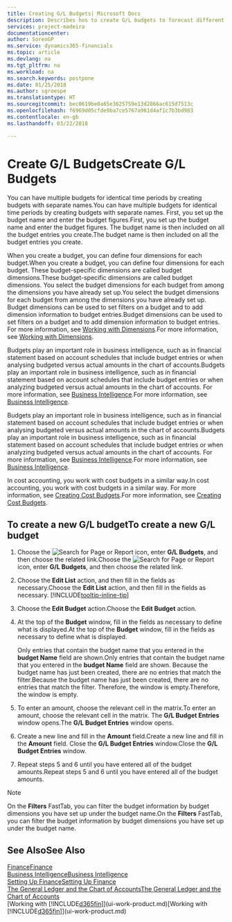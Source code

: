 ```yaml
---
title: Creating G/L Budgets| Microsoft Docs
description: Describes hos to create G/L budgets to forecast different financial activities and assign dimensions for business intelligence purposes.
services: project-madeira
documentationcenter: 
author: SorenGP
ms.service: dynamics365-financials
ms.topic: article
ms.devlang: na
ms.tgt_pltfrm: na
ms.workload: na
ms.search.keywords: postpone
ms.date: 01/25/2018
ms.author: sgroespe
ms.translationtype: HT
ms.sourcegitcommit: bec0619be0a65e3625759e13d2866ac615d7513c
ms.openlocfilehash: f6969d05cfde9ba7ce5767a961d4af1c7b3bd983
ms.contentlocale: en-gb
ms.lasthandoff: 03/22/2018

---
```

# <a name="create-gl-budgets"></a><span data-ttu-id="e84c8-103">Create G/L Budgets</span><span class="sxs-lookup"><span data-stu-id="e84c8-103">Create G/L Budgets</span></span>
<span data-ttu-id="e84c8-104">You can have multiple budgets for identical time periods by creating budgets with separate names.</span><span class="sxs-lookup"><span data-stu-id="e84c8-104">You can have multiple budgets for identical time periods by creating budgets with separate names.</span></span> <span data-ttu-id="e84c8-105">First, you set up the budget name and enter the budget figures.</span><span class="sxs-lookup"><span data-stu-id="e84c8-105">First, you set up the budget name and enter the budget figures.</span></span> <span data-ttu-id="e84c8-106">The budget name is then included on all the budget entries you create.</span><span class="sxs-lookup"><span data-stu-id="e84c8-106">The budget name is then included on all the budget entries you create.</span></span>  

 <span data-ttu-id="e84c8-107">When you create a budget, you can define four dimensions for each budget.</span><span class="sxs-lookup"><span data-stu-id="e84c8-107">When you create a budget, you can define four dimensions for each budget.</span></span> <span data-ttu-id="e84c8-108">These budget-specific dimensions are called budget dimensions.</span><span class="sxs-lookup"><span data-stu-id="e84c8-108">These budget-specific dimensions are called budget dimensions.</span></span> <span data-ttu-id="e84c8-109">You select the budget dimensions for each budget from among the dimensions you have already set up.</span><span class="sxs-lookup"><span data-stu-id="e84c8-109">You select the budget dimensions for each budget from among the dimensions you have already set up.</span></span> <span data-ttu-id="e84c8-110">Budget dimensions can be used to set filters on a budget and to add dimension information to budget entries.</span><span class="sxs-lookup"><span data-stu-id="e84c8-110">Budget dimensions can be used to set filters on a budget and to add dimension information to budget entries.</span></span> <span data-ttu-id="e84c8-111">For more information, see [Working with Dimensions](finance-dimensions.md).</span><span class="sxs-lookup"><span data-stu-id="e84c8-111">For more information, see [Working with Dimensions](finance-dimensions.md).</span></span>

 <span data-ttu-id="e84c8-112">Budgets play an important role in business intelligence, such as in financial statement based on account schedules that include budget entries or when analysing budgeted versus actual amounts in the chart of accounts.</span><span class="sxs-lookup"><span data-stu-id="e84c8-112">Budgets play an important role in business intelligence, such as in financial statement based on account schedules that include budget entries or when analyzing budgeted versus actual amounts in the chart of accounts.</span></span> <span data-ttu-id="e84c8-113">For more information, see [Business Intelligence](bi.md).</span><span class="sxs-lookup"><span data-stu-id="e84c8-113">For more information, see [Business Intelligence](bi.md).</span></span>

 <span data-ttu-id="e84c8-114">Budgets play an important role in business intelligence, such as in financial statement based on account schedules that include budget entries or when analysing budgeted versus actual amounts in the chart of accounts.</span><span class="sxs-lookup"><span data-stu-id="e84c8-114">Budgets play an important role in business intelligence, such as in financial statement based on account schedules that include budget entries or when analyzing budgeted versus actual amounts in the chart of accounts.</span></span> <span data-ttu-id="e84c8-115">For more information, see [Business Intelligence](bi.md).</span><span class="sxs-lookup"><span data-stu-id="e84c8-115">For more information, see [Business Intelligence](bi.md).</span></span>

<span data-ttu-id="e84c8-116">In cost accounting, you work with cost budgets in a similar way.</span><span class="sxs-lookup"><span data-stu-id="e84c8-116">In cost accounting, you work with cost budgets in a similar way.</span></span> <span data-ttu-id="e84c8-117">For more information, see [Creating Cost Budgets](finance-create-cost-budgets.md).</span><span class="sxs-lookup"><span data-stu-id="e84c8-117">For more information, see [Creating Cost Budgets](finance-create-cost-budgets.md).</span></span>    

## <a name="to-create-a-new-gl-budget"></a><span data-ttu-id="e84c8-118">To create a new G/L budget</span><span class="sxs-lookup"><span data-stu-id="e84c8-118">To create a new G/L budget</span></span>  
1. <span data-ttu-id="e84c8-119">Choose the ![Search for Page or Report](media/ui-search/search_small.png "Search for Page or Report icon") icon, enter **G/L Budgets**, and then choose the related link.</span><span class="sxs-lookup"><span data-stu-id="e84c8-119">Choose the ![Search for Page or Report](media/ui-search/search_small.png "Search for Page or Report icon") icon, enter **G/L Budgets**, and then choose the related link.</span></span>  
2. <span data-ttu-id="e84c8-120">Choose the **Edit List** action, and then fill in the fields as necessary.</span><span class="sxs-lookup"><span data-stu-id="e84c8-120">Choose the **Edit List** action, and then fill in the fields as necessary.</span></span> [!INCLUDE[tooltip-inline-tip](includes/tooltip-inline-tip_md.md)]  
3. <span data-ttu-id="e84c8-121">Choose the **Edit Budget** action.</span><span class="sxs-lookup"><span data-stu-id="e84c8-121">Choose the **Edit Budget** action.</span></span>
4. <span data-ttu-id="e84c8-122">At the top of the **Budget** window, fill in the fields as necessary to define what is displayed.</span><span class="sxs-lookup"><span data-stu-id="e84c8-122">At the top of the **Budget** window, fill in the fields as necessary to define what is displayed.</span></span>  

    <span data-ttu-id="e84c8-123">Only entries that contain the budget name that you entered in the **budget Name** field are shown.</span><span class="sxs-lookup"><span data-stu-id="e84c8-123">Only entries that contain the budget name that you entered in the **budget Name** field are shown.</span></span> <span data-ttu-id="e84c8-124">Because the budget name has just been created, there are no entries that match the filter.</span><span class="sxs-lookup"><span data-stu-id="e84c8-124">Because the budget name has just been created, there are no entries that match the filter.</span></span> <span data-ttu-id="e84c8-125">Therefore, the window is empty.</span><span class="sxs-lookup"><span data-stu-id="e84c8-125">Therefore, the window is empty.</span></span>  
5. <span data-ttu-id="e84c8-126">To enter an amount, choose the relevant cell in the matrix.</span><span class="sxs-lookup"><span data-stu-id="e84c8-126">To enter an amount, choose the relevant cell in the matrix.</span></span> <span data-ttu-id="e84c8-127">The **G/L Budget Entries** window opens.</span><span class="sxs-lookup"><span data-stu-id="e84c8-127">The **G/L Budget Entries** window opens.</span></span>  
6. <span data-ttu-id="e84c8-128">Create a new line and fill in the **Amount** field.</span><span class="sxs-lookup"><span data-stu-id="e84c8-128">Create a new line and fill in the **Amount** field.</span></span> <span data-ttu-id="e84c8-129">Close the **G/L Budget Entries** window.</span><span class="sxs-lookup"><span data-stu-id="e84c8-129">Close the **G/L Budget Entries** window.</span></span>  
7. <span data-ttu-id="e84c8-130">Repeat steps 5 and 6 until you have entered all of the budget amounts.</span><span class="sxs-lookup"><span data-stu-id="e84c8-130">Repeat steps 5 and 6 until you have entered all of the budget amounts.</span></span>  

> [!NOTE]  
>  <span data-ttu-id="e84c8-131">On the **Filters** FastTab, you can filter the budget information by budget dimensions you have set up under the budget name.</span><span class="sxs-lookup"><span data-stu-id="e84c8-131">On the **Filters** FastTab, you can filter the budget information by budget dimensions you have set up under the budget name.</span></span>   

## <a name="see-also"></a><span data-ttu-id="e84c8-132">See Also</span><span class="sxs-lookup"><span data-stu-id="e84c8-132">See Also</span></span>
[<span data-ttu-id="e84c8-133">Finance</span><span class="sxs-lookup"><span data-stu-id="e84c8-133">Finance</span></span>](finance.md)  
[<span data-ttu-id="e84c8-134">Business Intelligence</span><span class="sxs-lookup"><span data-stu-id="e84c8-134">Business Intelligence</span></span>](bi.md)  
[<span data-ttu-id="e84c8-135">Setting Up Finance</span><span class="sxs-lookup"><span data-stu-id="e84c8-135">Setting Up Finance</span></span>](finance-setup-finance.md)  
[<span data-ttu-id="e84c8-136">The General Ledger and the Chart of Accounts</span><span class="sxs-lookup"><span data-stu-id="e84c8-136">The General Ledger and the Chart of Accounts</span></span>](finance-general-ledger.md)  
<span data-ttu-id="e84c8-137">[Working with [!INCLUDE[d365fin](includes/d365fin_md.md)]](ui-work-product.md)</span><span class="sxs-lookup"><span data-stu-id="e84c8-137">[Working with [!INCLUDE[d365fin](includes/d365fin_md.md)]](ui-work-product.md)</span></span>  

